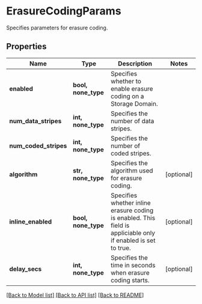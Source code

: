 # ErasureCodingParams

Specifies parameters for erasure coding.

## Properties
Name | Type | Description | Notes
------------ | ------------- | ------------- | -------------
**enabled** | **bool, none_type** | Specifies whether to enable erasure coding on a Storage Domain. | 
**num_data_stripes** | **int, none_type** | Specifies the number of data stripes. | 
**num_coded_stripes** | **int, none_type** | Specifies the number of coded stripes. | 
**algorithm** | **str, none_type** | Specifies the algorithm used for erasure coding. | [optional] 
**inline_enabled** | **bool, none_type** | Specifies whether inline erasure coding is enabled. This field is appliciable only if enabled is set to true. | [optional] 
**delay_secs** | **int, none_type** | Specifies the time in seconds when erasure coding starts. | [optional] 

[[Back to Model list]](../README.md#documentation-for-models) [[Back to API list]](../README.md#documentation-for-api-endpoints) [[Back to README]](../README.md)


